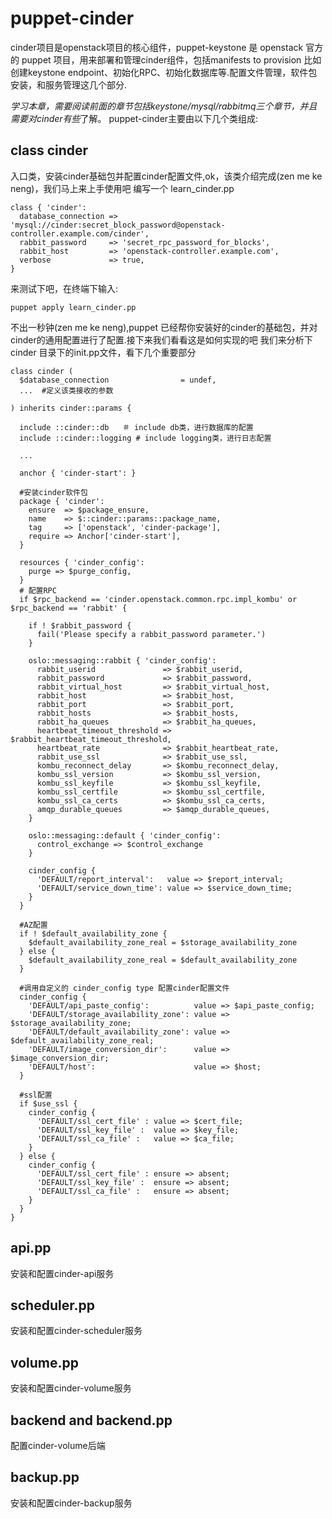 # puppet-cinder

cinder项目是openstack项目的核心组件，puppet-keystone 是 openstack 官方的 puppet 项目，用来部署和管理cinder组件，包括manifests to provision 比如创建keystone endpoint、初始化RPC、初始化数据库等.配置文件管理，软件包安装，和服务管理这几个部分.

*学习本章，需要阅读前面的章节包括keystone/mysql/rabbitmq三个章节，并且需要对cinder有些*了解。
puppet-cinder主要由以下几个类组成:
## class cinder
入口类，安装cinder基础包并配置cinder配置文件,ok，该类介绍完成(zen me ke neng)，我们马上来上手使用吧
编写一个 learn_cinder.pp

``` puppet
class { 'cinder':
  database_connection => 'mysql://cinder:secret_block_password@openstack-controller.example.com/cinder',
  rabbit_password     => 'secret_rpc_password_for_blocks',
  rabbit_host         => 'openstack-controller.example.com',
  verbose             => true,
}
```
来测试下吧，在终端下输入:

```puppet apply learn_cinder.pp```

不出一秒钟(zen me ke neng),puppet 已经帮你安装好的cinder的基础包，并对cinder的通用配置进行了配置.接下来我们看看这是如何实现的吧
我们来分析下cinder 目录下的init.pp文件，看下几个重要部分

``` puppet
class cinder (
  $database_connection                = undef,
  ...  #定义该类接收的参数

) inherits cinder::params {

  include ::cinder::db   ＃ include db类，进行数据库的配置
  include ::cinder::logging # include logging类，进行日志配置

  ...

  anchor { 'cinder-start': }

  #安装cinder软件包
  package { 'cinder':
    ensure  => $package_ensure,
    name    => $::cinder::params::package_name,
    tag     => ['openstack', 'cinder-package'],
    require => Anchor['cinder-start'],
  }
  
  resources { 'cinder_config':
    purge => $purge_config,
  }
  # 配置RPC
  if $rpc_backend == 'cinder.openstack.common.rpc.impl_kombu' or $rpc_backend == 'rabbit' {

    if ! $rabbit_password {
      fail('Please specify a rabbit_password parameter.')
    }

    oslo::messaging::rabbit { 'cinder_config':
      rabbit_userid               => $rabbit_userid,
      rabbit_password             => $rabbit_password,
      rabbit_virtual_host         => $rabbit_virtual_host,
      rabbit_host                 => $rabbit_host,
      rabbit_port                 => $rabbit_port,
      rabbit_hosts                => $rabbit_hosts,
      rabbit_ha_queues            => $rabbit_ha_queues,
      heartbeat_timeout_threshold => $rabbit_heartbeat_timeout_threshold,
      heartbeat_rate              => $rabbit_heartbeat_rate,
      rabbit_use_ssl              => $rabbit_use_ssl,
      kombu_reconnect_delay       => $kombu_reconnect_delay,
      kombu_ssl_version           => $kombu_ssl_version,
      kombu_ssl_keyfile           => $kombu_ssl_keyfile,
      kombu_ssl_certfile          => $kombu_ssl_certfile,
      kombu_ssl_ca_certs          => $kombu_ssl_ca_certs,
      amqp_durable_queues         => $amqp_durable_queues,
    }

    oslo::messaging::default { 'cinder_config':
      control_exchange => $control_exchange
    }

    cinder_config {
      'DEFAULT/report_interval':   value => $report_interval;
      'DEFAULT/service_down_time': value => $service_down_time;
    }
  }
  
  #AZ配置
  if ! $default_availability_zone {
    $default_availability_zone_real = $storage_availability_zone
  } else {
    $default_availability_zone_real = $default_availability_zone
  }
  
  #调用自定义的 cinder_config type 配置cinder配置文件
  cinder_config {
    'DEFAULT/api_paste_config':          value => $api_paste_config;
    'DEFAULT/storage_availability_zone': value => $storage_availability_zone;
    'DEFAULT/default_availability_zone': value => $default_availability_zone_real;
    'DEFAULT/image_conversion_dir':      value => $image_conversion_dir;
    'DEFAULT/host':                      value => $host;
  }

  #ssl配置
  if $use_ssl {
    cinder_config {
      'DEFAULT/ssl_cert_file' : value => $cert_file;
      'DEFAULT/ssl_key_file' :  value => $key_file;
      'DEFAULT/ssl_ca_file' :   value => $ca_file;
    }
  } else {
    cinder_config {
      'DEFAULT/ssl_cert_file' : ensure => absent;
      'DEFAULT/ssl_key_file' :  ensure => absent;
      'DEFAULT/ssl_ca_file' :   ensure => absent;
    }
  }
}
```



## api.pp
安装和配置cinder-api服务
## scheduler.pp
安装和配置cinder-scheduler服务
## volume.pp
安装和配置cinder-volume服务
## backend and backend.pp
配置cinder-volume后端
## backup.pp
安装和配置cinder-backup服务
